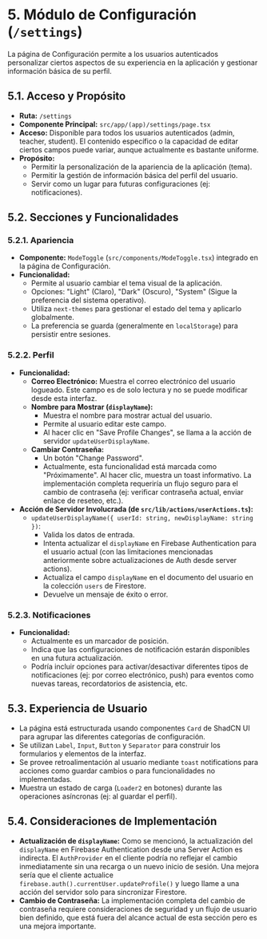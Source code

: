 # 5. Módulo de Configuración (`/settings`)

La página de Configuración permite a los usuarios autenticados personalizar ciertos aspectos de su experiencia en la aplicación y gestionar información básica de su perfil.

## 5.1. Acceso y Propósito

*   **Ruta:** `/settings`
*   **Componente Principal:** `src/app/(app)/settings/page.tsx`
*   **Acceso:** Disponible para todos los usuarios autenticados (admin, teacher, student). El contenido específico o la capacidad de editar ciertos campos puede variar, aunque actualmente es bastante uniforme.
*   **Propósito:**
    *   Permitir la personalización de la apariencia de la aplicación (tema).
    *   Permitir la gestión de información básica del perfil del usuario.
    *   Servir como un lugar para futuras configuraciones (ej: notificaciones).

## 5.2. Secciones y Funcionalidades

### 5.2.1. Apariencia

*   **Componente:** `ModeToggle` (`src/components/ModeToggle.tsx`) integrado en la página de Configuración.
*   **Funcionalidad:**
    *   Permite al usuario cambiar el tema visual de la aplicación.
    *   Opciones: "Light" (Claro), "Dark" (Oscuro), "System" (Sigue la preferencia del sistema operativo).
    *   Utiliza `next-themes` para gestionar el estado del tema y aplicarlo globalmente.
    *   La preferencia se guarda (generalmente en `localStorage`) para persistir entre sesiones.

### 5.2.2. Perfil

*   **Funcionalidad:**
    *   **Correo Electrónico:** Muestra el correo electrónico del usuario logueado. Este campo es de solo lectura y no se puede modificar desde esta interfaz.
    *   **Nombre para Mostrar (`displayName`):**
        *   Muestra el nombre para mostrar actual del usuario.
        *   Permite al usuario editar este campo.
        *   Al hacer clic en "Save Profile Changes", se llama a la acción de servidor `updateUserDisplayName`.
    *   **Cambiar Contraseña:**
        *   Un botón "Change Password".
        *   Actualmente, esta funcionalidad está marcada como "Próximamente". Al hacer clic, muestra un toast informativo. La implementación completa requeriría un flujo seguro para el cambio de contraseña (ej: verificar contraseña actual, enviar enlace de reseteo, etc.).
*   **Acción de Servidor Involucrada (de `src/lib/actions/userActions.ts`):**
    *   `updateUserDisplayName({ userId: string, newDisplayName: string })`:
        *   Valida los datos de entrada.
        *   Intenta actualizar el `displayName` en Firebase Authentication para el usuario actual (con las limitaciones mencionadas anteriormente sobre actualizaciones de Auth desde server actions).
        *   Actualiza el campo `displayName` en el documento del usuario en la colección `users` de Firestore.
        *   Devuelve un mensaje de éxito o error.

### 5.2.3. Notificaciones

*   **Funcionalidad:**
    *   Actualmente es un marcador de posición.
    *   Indica que las configuraciones de notificación estarán disponibles en una futura actualización.
    *   Podría incluir opciones para activar/desactivar diferentes tipos de notificaciones (ej: por correo electrónico, push) para eventos como nuevas tareas, recordatorios de asistencia, etc.

## 5.3. Experiencia de Usuario

*   La página está estructurada usando componentes `Card` de ShadCN UI para agrupar las diferentes categorías de configuración.
*   Se utilizan `Label`, `Input`, `Button` y `Separator` para construir los formularios y elementos de la interfaz.
*   Se provee retroalimentación al usuario mediante `toast` notifications para acciones como guardar cambios o para funcionalidades no implementadas.
*   Muestra un estado de carga (`Loader2` en botones) durante las operaciones asíncronas (ej: al guardar el perfil).

## 5.4. Consideraciones de Implementación

*   **Actualización de `displayName`:** Como se mencionó, la actualización del `displayName` en Firebase Authentication desde una Server Action es indirecta. El `AuthProvider` en el cliente podría no reflejar el cambio inmediatamente sin una recarga o un nuevo inicio de sesión. Una mejora sería que el cliente actualice `firebase.auth().currentUser.updateProfile()` y luego llame a una acción del servidor solo para sincronizar Firestore.
*   **Cambio de Contraseña:** La implementación completa del cambio de contraseña requiere consideraciones de seguridad y un flujo de usuario bien definido, que está fuera del alcance actual de esta sección pero es una mejora importante.
